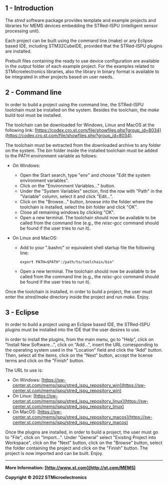 ## 1 - Introduction

The *stred* software package provides template and example projects and libraries for MEMS devices embedding the STRed-ISPU (intelligent sensor processing unit).

Each project can be built using the command line (make) or any Eclipse based IDE, including STM32CubeIDE, provided that the STRed-ISPU plugins are installed.

Prebuilt files containing the ready to use device configuration are available in the *output* folder of each example project. For the examples related to STMicroelectronics libraries, also the library in binary format is available to be integrated in other projects based on user needs.

## 2 - Command line

In order to build a project using the command line, the STRed-ISPU toolchain must be installed on the system. Besides the toolchain, the *make* build tool must be installed.

The toolchain can be downloaded for Windows, Linux and MacOS at the following link: [https://codex.cro.st.com/file/showfiles.php?group_id=8034](https://codex.cro.st.com/file/showfiles.php?group_id=8034).

The toolchain must be extracted from the downloaded archive to any folder on the system. The *bin* folder inside the installed toolchain must be added to the PATH environment variable as follows:

* On Windows:

  * Open the Start search, type "env" and choose "Edit the system environment variables".
  * Click on the "Environment Variables…" button.
  * Under the "System Variables" section, find the row with "Path" in the "Variable" column, select it and click "Edit...".
  * Click on the "Browse..." button, browse into the folder where the toolchain is installed, select the *bin* folder and click "OK".
  * Close all remaining windows by clicking "OK".
  * Open a new terminal. The toolchain should now be available to be called from the command line (e.g., the *reisc-gcc* command should be found if the user tries to run it).

* On Linux and MacOS:

  * Add to your ".bashrc" or equivalent shell startup file the following line:

    ```shell
    export PATH=$PATH":/path/to/toolchain/bin"
    ```
    
  * Open a new terminal. The toolchain should now be available to be called from the command line (e.g., the *reisc-gcc* command should be found if the user tries to run it).

Once the toolchain is installed, in order to build a project, the user must enter the *stred/make* directory inside the project and run *make*. Enjoy.

## 3 - Eclipse

In order to build a project using an Eclipse based IDE, the STRed-ISPU plugins must be installed into the IDE that the user desires to use.

In order to install the plugins, from the main menu, go to "Help", click on "Install New Software...", click on "Add…", insert the URL corresponding to the operating system used in the "Location" field and click the “Add" button. Then, select all the items, click on the "Next" button, accept the license terms and click on the "Finish" button.

The URL to use is:

* On Windows: [https://sw-center.st.com/mems/ispu/stred_ispu_repository_win](https://sw-center.st.com/mems/ispu/stred_ispu_repository_win)
* On Linux: [https://sw-center.st.com/mems/ispu/stred_ispu_repository_linux](https://sw-center.st.com/mems/ispu/stred_ispu_repository_linux)
* On MacOS: [https://sw-center.st.com/mems/ispu/stred_ispu_repository_macos](https://sw-center.st.com/mems/ispu/stred_ispu_repository_macos)

Once the plugins are installed, in order to build a project, the user must go to "File", click on "Import...". Under "General" select "Existing Project into Workspace", click on the "Next" button, click on the "Browse" button, select the folder containing the project and click on the "Finish" button. The project is now imported and can be built. Enjoy.

------

**More Information: [http://www.st.com](http://st.com/MEMS)**

**Copyright © 2022 STMicroelectronics**